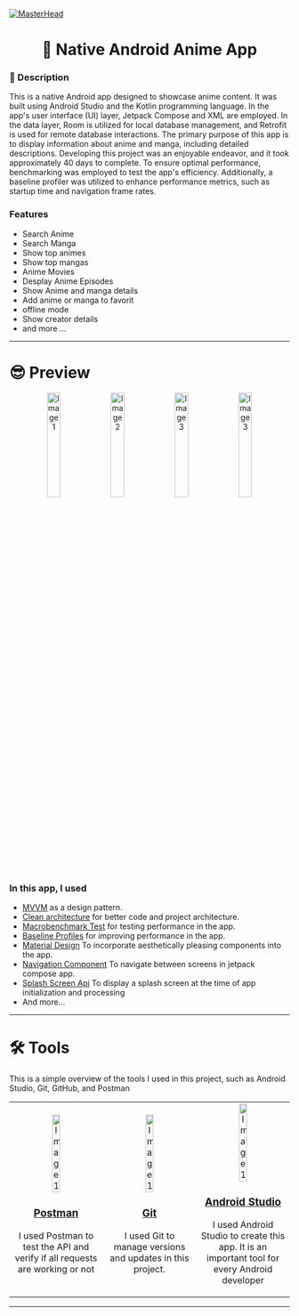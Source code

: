 [![MasterHead](https://github.com/HmidouZaka/Anime-Android-App/assets/94437384/0a080ef9-e48f-4f2c-8d30-2031f70ce28c)](https://rishavchanda.io)


<div align="center">
        <h1 >👋 Native Android Anime App </h1>
</div>

<div>
    <h3>🧐 Description</h3>
    <p>
    This is a native Android app designed to showcase anime content. It was built using Android Studio and the Kotlin programming language. In the app's user interface (UI) layer, Jetpack Compose and XML are employed. In the data layer, Room is utilized for local database management, and Retrofit is used for remote database interactions.
The primary purpose of this app is to display information about anime and manga, including detailed descriptions. Developing this project was an enjoyable endeavor, and it took approximately 40 days to complete.
To ensure optimal performance, benchmarking was employed to test the app's efficiency. Additionally, a baseline profiler was utilized to enhance performance metrics, such as startup time and navigation frame rates.
            </p>
   <h3>Features</h3>
   <ul>
            <li>Search Anime</li>
            <li>Search Manga</li>
            <li>Show top animes</li>
            <li>Show top mangas</li>
            <li>Anime Movies</li>
            <li>Desplay Anime Episodes</li>
            <li>Show Anime and manga details</li>
            <li>Add anime or manga to favorit</li>
            <li>offline mode</li>
            <li>Show creator details</li>
            <li>and more ...</li>
    </ul>
</div>

---

<div>
        <h1 >😎 Preview</h1>
        <p align="center">
          <img src="https://github.com/HmidouZaka/Quis-Native-Android-App/assets/94437384/d2a936ca-4d2c-4b87-9af8-a49f10e7d9d7" width="22%" alt="Image 1">
          <img src="https://github.com/HmidouZaka/Quis-Native-Android-App/assets/94437384/807e272e-2740-437a-8045-1c36e1aa4ca1" width="22%" alt="Image 2">
          <img src="https://github.com/HmidouZaka/Quis-Native-Android-App/assets/94437384/c2d4b054-b977-4ab8-808c-26ce9585a888" width="22%" alt="Image 3">
          <img src="https://github.com/HmidouZaka/Quis-Native-Android-App/assets/94437384/c2d4b054-b977-4ab8-808c-26ce9585a888" width="22%" alt="Image 3">
        </p>
</div>

<div>
        <h3>In this app, I used</h3>
        <ul>
            <li><a href="https://developer.android.com/topic/libraries/architecture/viewmodel">MVVM</a> as a design pattern.</li>
            <li><a href="https://developer.android.com/topic/architecture">Clean architecture</a> for better code and project architecture.</li>
            <li><a href="https://developer.android.com/topic/performance/benchmarking/macrobenchmark-overview">Macrobenchmark Test</a> for testing performance in the app.</li>
            <li><a href="https://developer.android.com/topic/performance/baselineprofiles/overview">Baseline Profiles</a> for improving performance in the app.</li>
            <li><a href="https://m3.material.io/">Material Design</a> To incorporate aesthetically pleasing components into the app.</li>
            <li><a href="https://developer.android.com/jetpack/compose">Navigation Component</a> To navigate between screens in jetpack compose app.</li>
            <li><a href="https://developer.android.com/develop/ui/views/launch/splash-screen">Splash Screen Api</a> To display a splash screen at the time of app initialization and processing</li>
            <li>And more...</li>
        </ul>
</div>

---


 <h1>🛠️ Tools </h1>
    <p>
               This is a simple overview of the tools I used in this project, such as Android Studio, Git, GitHub, and Postman
           </p>
 <div align="center">
      <table>
                 <tr>
                         <td width="30%">
                                 <div align="center">
                                      <img src="https://pic.clubic.com/v1/images/2092986/raw"   width="30%" alt="Image 1" >
                                      <h3><a href="https://www.postman.com/">Postman</a></h3>
                                      <p>
                                          I used Postman to test the API and verify if all requests are working or not 
                                      </p>
                                 </div>    
                         </td>
                           <td width="30%">
                                 <div align="center">
                                      <img src="https://avatars.githubusercontent.com/u/18133?s=200&v=4"   width="30%" alt="Image 1" >
                                         <h3><a href="https://git-scm.com/">Git</a></h3>
                                      <p>
                                            I used Git to manage versions and updates in this project.
                                      </p>
                                 </div>    
                         </td>
                           <td width="30%">
                                 <div align="center">
                                      <img src="https://developer.android.com/static/studio/images/new-studio-logo-1.png"   width="30%" alt="Image 1" >
                                      <h3><a href="https://developer.android.com/studio">Android Studio</a></h3>
                                      <p>
                                             I used Android Studio to create this app. It is an important tool for every Android developer
                                      </p>
                                 </div>    
                         </td>
                 </tr>
         </table>

 </div>

---
